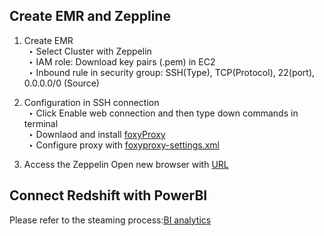 ## Create EMR and Zeppline

1. Create EMR <br />
&ensp;‣ Select Cluster with Zeppelin <br />
&ensp;‣ IAM role: Download key pairs (.pem) in EC2 <br /> 
&ensp;‣ Inbound rule in security group: SSH(Type), TCP(Protocol), 22(port), 0.0.0.0/0 (Source) <br />

2. Configuration in SSH connection <br />
&ensp;‣ Click Enable web connection and then type down commands in terminal <br />
&ensp;‣ Downlaod and install [foxyProxy](https://chrome.google.com/webstore/detail/foxyproxy-standard/gcknhkkoolaabfmlnjonogaaifnjlfnp?hl=en) <br />
&ensp;‣ Configure proxy with [foxyproxy-settings.xml](https://github.com/Richie-Kwon/ecommercedata/blob/main/2.%20batch/3.%20BI%20analytics/foxyproxy-settings.xml)<br />

3. Access the Zeppelin
Open new browser with [URL](http://master-public-dns-name:8890/)

## Connect Redshift with PowerBI
Please refer to the steaming process:[BI analytics](https://github.com/Richie-Kwon/ecommercedata/tree/main/1.%20streaming/4.%20BI%20analytics)

